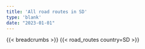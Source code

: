 ```yaml
---
title: 'All road routes in SD'
type: 'blank'
date: "2023-01-01"
---
```


{{< breadcrumbs >}}
{{< road_routes country=SD >}}
